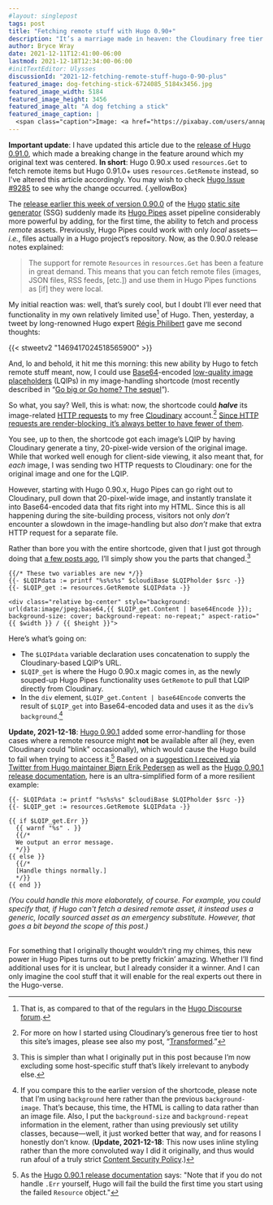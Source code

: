 ```yaml
---
#layout: singlepost
tags: post
title: "Fetching remote stuff with Hugo 0.90+"
description: "It’s a marriage made in heaven: the Cloudinary free tier and Hugo Pipes’ new ability to grab remote items."
author: Bryce Wray
date: 2021-12-11T12:41:00-06:00
lastmod: 2021-12-18T12:34:00-06:00
#initTextEditor: Ulysses
discussionId: "2021-12-fetching-remote-stuff-hugo-0-90-plus"
featured_image: dog-fetching-stick-6724085_5184x3456.jpg
featured_image_width: 5184
featured_image_height: 3456
featured_image_alt: "A dog fetching a stick"
featured_image_caption: |
  <span class="caption">Image: <a href="https://pixabay.com/users/annapowa-17446403/?utm_source=link-attribution&amp;utm_medium=referral&amp;utm_campaign=image&amp;utm_content=6724085">Anna Powałowska</a>; <a href="https://pixabay.com/?utm_source=link-attribution&amp;utm_medium=referral&amp;utm_campaign=image&amp;utm_content=6724085">Pixabay</a></span>
---
```


**Important update**: I have updated this article due to the [release of Hugo 0.91.0](https://github.com/gohugoio/hugo/releases/tag/v0.91.0), which made a breaking change in the feature around which my original text was centered. **In short**: Hugo 0.90.x used `resources.Get` to fetch remote items but Hugo 0.91.0+ uses `resources.GetRemote` instead, so I've altered this article accordingly. You may wish to check [Hugo Issue #9285](https://github.com/gohugoio/hugo/issues/9285) to see why the change occurred.
{.yellowBox}

The [release earlier this week of version 0.90.0](https://github.com/gohugoio/hugo/releases/tag/v0.90.0) of the [Hugo](https://gohugo.io) [static site generator](https://jamstack.org/generators) (SSG) suddenly made its [Hugo Pipes](https://gohugo.io/hugo-pipes) asset pipeline considerably more powerful by adding, for the first time, the ability to fetch and process *remote* assets. Previously, Hugo Pipes could work with only *local* assets—*i.e.*, files actually in a Hugo project’s repository. Now, as the 0.90.0 release notes explained:

> The support for remote `Resources` in `resources.Get` has been a feature in great demand. This means that you can fetch remote files (images, JSON files, RSS feeds, [etc.]) and use them in Hugo Pipes functions as [if] they were local.

My initial reaction was: well, that’s surely cool, but I doubt I’ll ever need that functionality in my own relatively limited use[^1] of Hugo. Then, yesterday, a tweet by long-renowned Hugo expert [Régis Philibert](https://github.com/regisphilibert) gave me second thoughts:

{{< stweetv2 "1469417024518565900" >}}

And, lo and behold, it hit me this morning: this new ability by Hugo to fetch remote stuff meant, now, I could use [Base64](https://en.wikipedia.org/wiki/Base64)-encoded [low-quality image placeholders](https://www.guypo.com/introducing-lqip-low-quality-image-placeholders) (LQIPs) in my image-handling shortcode (most recently described in “[Go big or Go home? The sequel](/posts/2021/11/go-big-go-home-sequel/)”).

So what, you say? Well, this is what: now, the shortcode could ***halve*** its image-related [HTTP requests](https://developer.mozilla.org/en-US/docs/Web/HTTP/Overview) to my free [Cloudinary](https://cloudinary.com) account.[^2] [Since HTTP requests are render-blocking, it’s always better to have fewer of them](https://blog.hubspot.com/marketing/reduce-http-requests).

You see, up to then, the shortcode got each image’s LQIP by having Cloudinary generate a tiny, 20-pixel-wide version of the original image. While that worked well enough for client-side viewing, it also meant that, for *each* image, I was sending two HTTP requests to Cloudinary: one for the original image and one for the LQIP.

However, starting with Hugo 0.90.x, Hugo Pipes can go right out to Cloudinary, pull down that 20-pixel-wide image, and instantly translate it into Base64-encoded data that fits right into my HTML. Since this is all happening during the site-building process, visitors not only *don’t* encounter a slowdown in the image-handling but also *don’t* make that extra HTTP request for a separate file.

Rather than bore you with the entire shortcode, given that I just got through doing that [a few posts ago](/posts/2021/11/go-big-go-home-sequel/), I’ll simply show you the parts that changed.[^simpler]

```go-html-template
{{/* These two variables are new */}}
{{- $LQIPdata := printf "%s%s%s" $cloudiBase $LQIPholder $src -}}
{{- $LQIP_get := resources.GetRemote $LQIPdata -}}

<div class="relative bg-center" style="background: url(data:image/jpeg;base64,{{ $LQIP_get.Content | base64Encode }}); background-size: cover; background-repeat: no-repeat;" aspect-ratio="{{ $width }} / {{ $height }}">
```

Here’s what’s going on:

- The `$LQIPdata` variable declaration uses concatenation to supply the Cloudinary-based LQIP’s URL.
- `$LQIP_get` is where the Hugo 0.90.x magic comes in, as the newly souped-up Hugo Pipes functionality uses `GetRemote` to pull that LQIP directly from Cloudinary.
- In the `div` element, `$LQIP_get.Content | base64Encode` converts the result of `$LQIP_get` into Base64-encoded data and uses it as the `div`’s `background`.[^shortcode]

**Update, 2021-12-18**: [Hugo 0.90.1](https://github.com/gohugoio/hugo/releases/tag/v0.90.1) added some error-handling for those cases where a remote resource might **not** be available after all (hey, even Cloudinary could "blink" occasionally), which would cause the Hugo build to fail when trying to access it.[^why] Based on a [suggestion I received via Twitter from Hugo maintainer Bjørn Erik Pedersen](https://twitter.com/bepsays/status/1472259051354570752) as well as the [Hugo 0.90.1 release documentation](https://github.com/gohugoio/hugo/releases/tag/v0.90.1), here is an ultra-simplified form of a more resilient example:

```go-html-template
{{- $LQIPdata := printf "%s%s%s" $cloudiBase $LQIPholder $src -}}
{{- $LQIP_get := resources.GetRemote $LQIPdata -}}

{{ if $LQIP_get.Err }}
  {{ warnf "%s" . }}
  {{/*
  We output an error message.
  */}}
{{ else }}
  {{/*
  [Handle things normally.]
  */}}
{{ end }}
```

*(You could handle this more elaborately, of course. For example, you could specify that, if Hugo can't fetch a desired remote asset, it instead uses a generic, locally sourced asset as an emergency substitute. However, that goes a bit beyond the scope of this post.)*

&nbsp;<br />
For something that I originally thought wouldn’t ring my chimes, this new power in Hugo Pipes turns out to be pretty frickin’ amazing. Whether I’ll find additional uses for it is unclear, but I already consider it a winner. And I can only imagine the cool stuff that it will enable for the real experts out there in the Hugo-verse.

[^1]:	That is, as compared to that of the regulars in the [Hugo Discourse forum](https://discourse.gohugo.io).

[^2]:	For more on how I started using Cloudinary’s generous free tier to host this site’s images, please see also my post, “[Transformed](/posts/2020/07/transformed/).”

[^simpler]: This is simpler than what I originally put in this post because I’m now excluding some host-specific stuff that’s likely irrelevant to anybody else.

[^shortcode]:	If you compare this to the earlier version of the shortcode, please note that I’m using `background` here rather than the previous `background-image`. That’s because, this time, the HTML is calling to data rather than an image file. Also, I put the `background-size` and `background-repeat` information in the element, rather than using previously set utility classes, because—well, it just worked better that way, and for reasons I honestly don’t know. (**Update, 2021-12-18**: This now uses inline styling rather than the more convoluted way I did it originally, and thus would run afoul of a truly strict [Content Security Policy](https://content-security-policy.com).)

[^why]: As the [Hugo 0.90.1 release documentation](https://github.com/gohugoio/hugo/releases/tag/v0.90.1) says: "Note that if you do not handle `.Err` yourself, Hugo will fail the build the first time you start using the failed `Resource` object."
